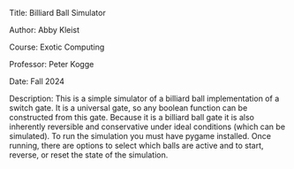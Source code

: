 Title: Billiard Ball Simulator

Author: Abby Kleist

Course: Exotic Computing 

Professor: Peter Kogge

Date: Fall 2024

Description: This is a simple simulator of a billiard ball implementation of a switch gate. It is a universal gate, so any boolean function can be constructed from this gate. Because it is a billiard ball gate it is also inherently reversible and conservative under ideal conditions (which can be simulated). To run the simulation you must have pygame installed. Once running, there are options to select which balls are active and to start, reverse, or reset the state of the simulation.

